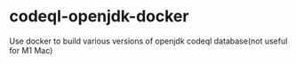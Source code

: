 # codeql-openjdk-docker
Use docker to build various versions of openjdk codeql database(not useful for M1 Mac)
